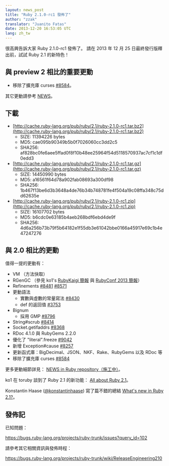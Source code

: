```yaml
---
layout: news_post
title: "Ruby 2.1.0-rc1 發佈了"
author: "zzak"
translator: "Juanito Fatas"
date: 2013-12-20 16:53:05 UTC
lang: zh_tw
---
```


很高興告訴大家 Ruby 2.1.0-rc1 發佈了。
請在 2013 年 12 月 25 日最終發行版釋出前，試試 Ruby 2.1 的新特色！

## 與 preview 2 相比的重要更動

* 移除了擴充庫 curses [#8584](https://bugs.ruby-lang.org/issues/8584)。

其它更動請參考 [NEWS](https://github.com/ruby/ruby/blob/v2_1_0_rc1/NEWS)。

## 下載

* [http://cache.ruby-lang.org/pub/ruby/2.1/ruby-2.1.0-rc1.tar.bz2](http://cache.ruby-lang.org/pub/ruby/2.1/ruby-2.1.0-rc1.tar.bz2)
  * SIZE:   11394226 bytes
  * MD5:    cae095b90349b5b0f7026060cc3dd2c5
  * SHA256: af828bc0fe6aee5ffad0f8f10b48ee25964f54d5118570937ac7cf1c1df0edd3
* [http://cache.ruby-lang.org/pub/ruby/2.1/ruby-2.1.0-rc1.tar.gz](http://cache.ruby-lang.org/pub/ruby/2.1/ruby-2.1.0-rc1.tar.gz)
  * SIZE:   14450990 bytes
  * MD5:    a16561f64d78a902fab08693a300df98
  * SHA256: 1b467f13be6d3b3648a4de76b34b748781fe4f504a19c08ffa348c75dd62635e
* [http://cache.ruby-lang.org/pub/ruby/2.1/ruby-2.1.0-rc1.zip](http://cache.ruby-lang.org/pub/ruby/2.1/ruby-2.1.0-rc1.zip)
  * SIZE:   16107702 bytes
  * MD5:    b6cdc0e63185b4aeb268bdf6ebd4de9f
  * SHA256: 4d6a256b73b79f5b64182e1f55db3e61042bbe0166a45917e69c1b4e47247276

## 與 2.0 相比的更動

值得一提的更動有：

* VM （方法快取）
* RGenGC （參見 ko1's [RubyKaigi 簡報](http://rubykaigi.org/2013/talk/S73) 與 [RubyConf 2013 簡報](http://www.atdot.net/~ko1/activities/rubyconf2013-ko1_pub.pdf)）
* Refinements [#8481](https://bugs.ruby-lang.org/issues/8481) [#8571](https://bugs.ruby-lang.org/issues/8571)
* 更動語法
  * 實數與虛數的常量寫法 [#8430](https://bugs.ruby-lang.org/issues/8430)
  * def 的返回值 [#3753](https://bugs.ruby-lang.org/issues/3753)
* Bignum
  * 採用 GMP [#8796](https://bugs.ruby-lang.org/issues/8796)
* String#scrub [#8414](https://bugs.ruby-lang.org/issues/8414)
* Socket.getifaddrs [#8368](https://bugs.ruby-lang.org/issues/8368)
* RDoc 4.1.0 與 RubyGems 2.2.0
* 優化了 "literal".freeze [#9042](https://bugs.ruby-lang.org/issues/9042)
* 新增 Exception#cause [#8257](https://bugs.ruby-lang.org/issues/8257)
* 更新函式庫：BigDecimal、JSON、NKF、Rake、RubyGems 以及 RDoc 等
* 移除了擴充庫 curses [#8584](https://bugs.ruby-lang.org/issues/8584)

更多更動細節詳見： [NEWS in Ruby repository（施工中）](https://github.com/ruby/ruby/blob/v2_1_0_rc1/NEWS)。

ko1 在 toruby 談到了 Ruby 2.1 的新功能： [All about Ruby 2.1](http://www.atdot.net/~ko1/activities/toruby05-ko1.pdf)。

Konstantin Haase ([@konstantinhaase](https://twitter.com/konstantinhaase)) 寫了篇不錯的總結 [What's new in Ruby 2.1?](http://rkh.im/ruby-2.1)。

## 發佈記

已知問題：

<https://bugs.ruby-lang.org/projects/ruby-trunk/issues?query_id=102>

請參考其它相關資訊與發佈時程：

<https://bugs.ruby-lang.org/projects/ruby-trunk/wiki/ReleaseEngineering210>

